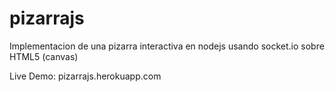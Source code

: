 pizarrajs
=========

Implementacion de una pizarra interactiva en nodejs usando socket.io sobre HTML5 (canvas)

Live Demo: pizarrajs.herokuapp.com
